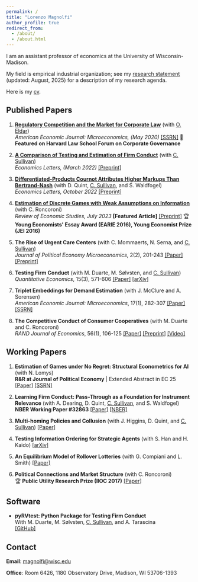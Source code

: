 ```yaml
---
permalink: /
title: "Lorenzo Magnolfi"
author_profile: true
redirect_from: 
  - /about/
  - /about.html
---
```


I am an assistant professor of economics at the University of Wisconsin-Madison. 

My field is empirical industrial organization; see my [research statement](files\Research_Statement+(5).pdf) (updated: August, 2025) for a description of my research agenda. 

Here is my [cv](files\cv_2025.pdf).

## Published Papers

1. [**Regulatory Competition and the Market for Corporate Law**](https://www.aeaweb.org/articles?id=10.1257%2Fmic.20180056) (with [O. Eldar](https://sites.google.com/view/ofereldar))  
   *American Economic Journal: Microeconomics, (May 2020)* [[SSRN]](https://papers.ssrn.com/sol3/papers.cfm?abstract_id=2685969)
   📰 **Featured on Harvard Law School Forum on Corporate Governance** 

3. [**A Comparison of Testing and Estimation of Firm Conduct**](https://www.sciencedirect.com/science/article/pii/S0165176522000246) (with [C. Sullivan](https://sites.google.com/view/christopher-sullivan))  
   *Economics Letters, (March 2022)* [[Preprint]](files/papers/AComparisonOfTestingEstimationFirmConduct.pdf)

4. [**Differentiated-Products Cournot Attributes Higher Markups Than Bertrand-Nash**](https://doi.org/10.1016/j.econlet.2022.110804) (with D. Quint, [C. Sullivan](https://sites.google.com/view/christopher-sullivan), and S. Waldfogel)  
   *Economics Letters, October 2022*   [[Preprint]](files/papers/BertrandCournot-76.pdf)

5. [**Estimation of Discrete Games with Weak Assumptions on Information**](https://academic.oup.com/restud/advance-article-abstract/doi/10.1093/restud/rdac058/6670639) (with C. Roncoroni)  
   *Review of Economic Studies, July 2023* **[Featured Article]**  [[Preprint]](files/papers/EstimationDiscrGamesWeakInfo_MagnolfiRoncoroni_Mar2022.pdf)
   🏆 **Young Economists' Essay Award (EARIE 2016), Young Economist Prize (JEI 2016)**  

6. **The Rise of Urgent Care Centers** (with C. Mommaerts, N. Serna, and [C. Sullivan](https://sites.google.com/view/christopher-sullivan))  
   *Journal of Political Economy Microeconomics*, 2(2), 201-243  [[Paper]](https://www.journals.uchicago.edu/doi/10.1086/727821) [[Preprint]](files/papers/RiseUCCs.pdf)

7. **Testing Firm Conduct** (with M. Duarte, M. Sølvsten, and [C. Sullivan](https://sites.google.com/view/christopher-sullivan))  
   *Quantitative Economics*, 15(3), 571-606  [[Paper]](https://www.econometricsociety.org/publications/quantitative-economics/2024/07/01/Testing-Firm-Conduct) [[arXiv]](https://arxiv.org/abs/2301.06720)

8. **Triplet Embeddings for Demand Estimation** (with J. McClure and A. Sorensen)  
   *American Economic Journal: Microeconomics*, 17(1), 282-307   [[Paper]](https://www.aeaweb.org/articles?id=10.1257/mic.20220248) [[SSRN]](https://papers.ssrn.com/sol3/papers.cfm?abstract_id=4113399)

9. **The Competitive Conduct of Consumer Cooperatives** (with M. Duarte and C. Roncoroni)  
   *RAND Journal of Economics*, 56(1), 106-125  [[Paper]](https://onlinelibrary.wiley.com/doi/10.1111/1756-2171.12496) [[Preprint]](files/papers/Cooperatives-16.pdf) [[Video]](https://youtu.be/O4qBSvh3SUU)

## Working Papers

1. **Estimation of Games under No Regret: Structural Econometrics for AI** (with N. Lomys)  
   **R&R at Journal of Political Economy** | Extended Abstract in EC 25  [[Paper]](files/papers/Estimation_of_Games_under_No_Regret_11_29.pdf) [[SSRN]](https://ssrn.com/abstract=4269273)

2. **Learning Firm Conduct: Pass-Through as a Foundation for Instrument Relevance** (with A. Dearing, D. Quint, [C. Sullivan](https://sites.google.com/view/christopher-sullivan), and S. Waldfogel)  
   **NBER Working Paper #32863**  [[Paper]](files/papers/Falsifying_Models_and_Tax_Instruments-22.pdf) [[NBER]](https://www.nber.org/papers/w32863)

3. **Multi-homing Policies and Collusion** (with J. Higgins, D. Quint, and [C. Sullivan](https://sites.google.com/view/christopher-sullivan))  [[Paper]](files/papers/PlatformCollusion-3.pdf)

4. **Testing Information Ordering for Strategic Agents** (with S. Han and H. Kaido)  [[arXiv]](https://arxiv.org/abs/2402.19425)

5. **An Equilibrium Model of Rollover Lotteries** (with G. Compiani and L. Smith)  [[Paper]](files/papers/Rollover.pdf)

6. **Political Connections and Market Structure** (with C. Roncoroni)  
   🏆 **Public Utility Research Prize (IIOC 2017)**  [[Paper]](files/papers/PoliticalConnectionsMarketStructure.pdf)

## Software

- **pyRVtest: Python Package for Testing Firm Conduct**  
  With M. Duarte, M. Sølvsten, [C. Sullivan](https://sites.google.com/view/christopher-sullivan), and A. Tarascina  
  [[GitHub]](https://github.com/anyatarascina/pyRVtest)
  
## Contact
**Email**: [magnolfi@wisc.edu](mailto:magnolfi@wisc.edu)

**Office**: Room 6426, 1180 Observatory Drive, Madison, WI 53706-1393
